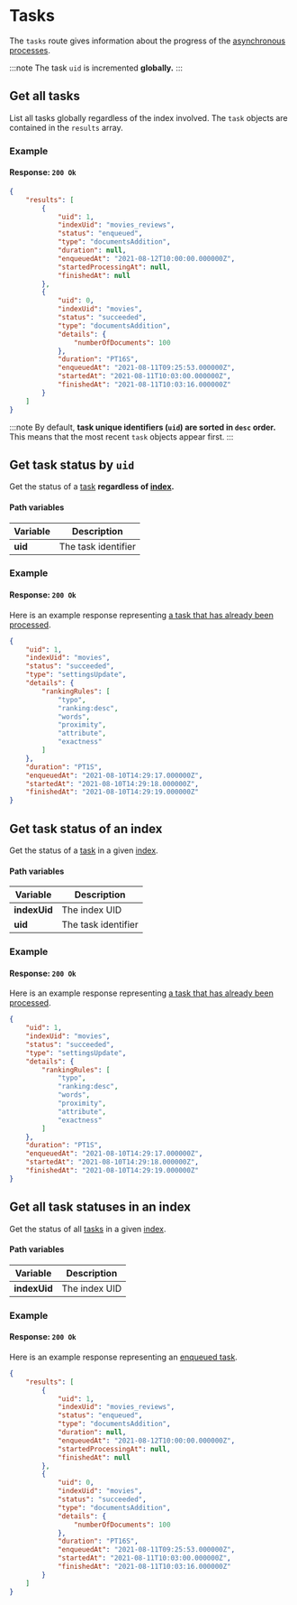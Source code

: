 # Tasks

The `tasks` route gives information about the progress of the [asynchronous processes](/learn/advanced/asynchronous_updates.md).

:::note
The task `uid` is incremented **globally.**
:::

## Get all tasks

<RouteHighlighter method="GET" route="/tasks"/>

List all tasks globally regardless of the index involved. The `task` objects are contained in the `results` array.

### Example

<CodeSamples id="get_all_tasks_1" />

#### Response: `200 Ok`

```json
{
    "results": [
        {
            "uid": 1,
            "indexUid": "movies_reviews",
            "status": "enqueued",
            "type": "documentsAddition",
            "duration": null,
            "enqueuedAt": "2021-08-12T10:00:00.000000Z",
            "startedProcessingAt": null,
            "finishedAt": null
        },
        {
            "uid": 0,
            "indexUid": "movies",
            "status": "succeeded",
            "type": "documentsAddition",
            "details": {
                "numberOfDocuments": 100
            },
            "duration": "PT16S",
            "enqueuedAt": "2021-08-11T09:25:53.000000Z",
            "startedAt": "2021-08-11T10:03:00.000000Z",
            "finishedAt": "2021-08-11T10:03:16.000000Z"
        }
    ]
}
```

:::note
By default, **task unique identifiers (`uid`) are sorted in `desc` order.** This means that the most recent `task` objects appear first.
:::

## Get task status by `uid`

<RouteHighlighter method="GET" route="/tasks/:uid"/>

Get the status of a [task](/learn/advanced/asynchronous_updates.md) **regardless of [index](/learn/core_concepts/indexes.md).**

#### Path variables

| Variable      | Description           |
| ------------- | --------------------- |
| **uid**  | The task identifier |

### Example

<CodeSamples id="get_task_by_uid_1" />

#### Response: `200 Ok`

Here is an example response representing [a task that has already been processed](/learn/advanced/asynchronous_updates.md#understanding-tasks).

```json
{
    "uid": 1,
    "indexUid": "movies",
    "status": "succeeded",
    "type": "settingsUpdate",
    "details": {
        "rankingRules": [
            "typo",
            "ranking:desc",
            "words",
            "proximity",
            "attribute",
            "exactness"
        ]
    },
    "duration": "PT1S",
    "enqueuedAt": "2021-08-10T14:29:17.000000Z",
    "startedAt": "2021-08-10T14:29:18.000000Z",
    "finishedAt": "2021-08-10T14:29:19.000000Z"
}
```

## Get task status of an index

<RouteHighlighter method="GET" route="/indexes/:indexUid/tasks/:uid"/>

Get the status of a [task](/learn/advanced/asynchronous_updates.md) in a given [index](/learn/core_concepts/indexes.md).

#### Path variables

| Variable      | Description           |
| ------------- | --------------------- |
| **indexUid** | The index UID         |
| **uid**  | The task identifier |

### Example

<CodeSamples id="get_task_by_index_1" />

#### Response: `200 Ok`

Here is an example response representing [a task that has already been processed](/learn/advanced/asynchronous_updates.md#understanding-tasks).

```json
{
    "uid": 1,
    "indexUid": "movies",
    "status": "succeeded",
    "type": "settingsUpdate",
    "details": {
        "rankingRules": [
            "typo",
            "ranking:desc",
            "words",
            "proximity",
            "attribute",
            "exactness"
        ]
    },
    "duration": "PT1S",
    "enqueuedAt": "2021-08-10T14:29:17.000000Z",
    "startedAt": "2021-08-10T14:29:18.000000Z",
    "finishedAt": "2021-08-10T14:29:19.000000Z"
}
```

## Get all task statuses in an index

<RouteHighlighter method="GET" route="/indexes/:indexUid/tasks"/>

Get the status of all [tasks](/learn/advanced/asynchronous_updates.md) in a given [index](/learn/core_concepts/indexes.md).

#### Path variables

| Variable      | Description   |
| ------------- | ------------- |
| **indexUid** | The index UID |

### Example

<CodeSamples id="get_all_tasks_in_index_1" />

#### Response: `200 Ok`

Here is an example response representing an [enqueued task](/learn/advanced/asynchronous_updates.md#understanding-tasks).

```json
{
    "results": [
        {
            "uid": 1,
            "indexUid": "movies_reviews",
            "status": "enqueued",
            "type": "documentsAddition",
            "duration": null,
            "enqueuedAt": "2021-08-12T10:00:00.000000Z",
            "startedProcessingAt": null,
            "finishedAt": null
        },
        {
            "uid": 0,
            "indexUid": "movies",
            "status": "succeeded",
            "type": "documentsAddition",
            "details": {
                "numberOfDocuments": 100
            },
            "duration": "PT16S",
            "enqueuedAt": "2021-08-11T09:25:53.000000Z",
            "startedAt": "2021-08-11T10:03:00.000000Z",
            "finishedAt": "2021-08-11T10:03:16.000000Z"
        }
    ]
}
```
